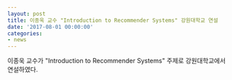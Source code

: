 ```yaml
---
layout: post
title: 이종욱 교수 "Introduction to Recommender Systems" 강원대학교 연설
date: '2017-08-01 00:00:00'
categories:
- news
---
```


이종욱 교수가 "Introduction to Recommender Systems" 주제로 강원대학교에서 연설하였다.